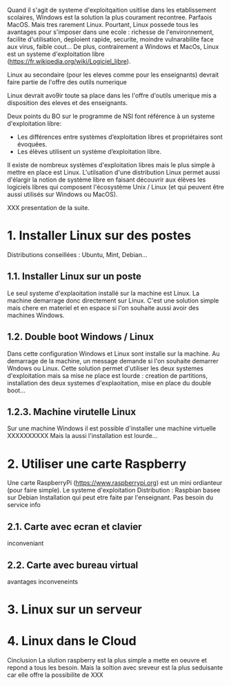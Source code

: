Quand il s'agit de systeme d'exploitqaition usitlise dans les etablissement scolaires, Windows est la solution la plus courament recontree. Parfaois MacOS. Mais tres rarement Linux. Pourtant, Linux possede tous les avantages pour s'imposer dans une ecole : richesse de l'environnement, facilite d'utilisation, deploient rapide, securite, moindre vulnarabilite face aux virus, faible cout... De plus, contrairement a Windows et MacOs, Linux est un systeme d'exploitation libre (https://fr.wikipedia.org/wiki/Logiciel_libre). 



Linux au secondaire (pour les eleves comme pour les enseignants) devrait faire partie de l'offre des outils numerique

Linux devrait avo9ir toute sa place dans les l'offre d'outils umerique mis a disposition des eleves et des enseignants. 

Deux points du BO sur le programme de NSI font référence à un systeme d'exploitation libre:
* Les différences entre systèmes d’exploitation libres et propriétaires sont évoquées.
* Les élèves utilisent un système d’exploitation libre.

Il existe de nombreux systèmes d'exploitation libres mais le plus simple à mettre en place est Linux. L'utilsation d'une distribution Linux permet aussi d'élargir la notion de système libre en faisant découvrir aux élèves les logiciels libres qui composent l'écosystème Unix / Linux (et qui peuvent être aussi utilisés sur Windows ou MacOS).

XXX presentation de la suite.

# 1. Installer Linux sur des postes

Distributions conseillées : Ubuntu, Mint, Debian...

## 1.1. Installer Linux sur un poste
Le seul systeme d'explaoitation installé sur la machine est Linux. La machine demarrage donc directement sur Linux.
C'est une solution simple mais chere en materiel et en espace si l'on souhaite aussi avoir des machines Windows.

## 1.2. Double boot Windows / Linux
Dans cette configuration Windows et Linux sont installe sur la machine. Au demarrage de la machine, un message demande si l'on souhaite demarrer Wndows ou Linux.
Cette solution permet d'utiliser les deux systemes d'exploitation mais sa mise ne place est lourde : creation de partitions, installation des deux systemes d'explaoitation, mise en place du double boot...

## 1.2.3. Machine virutelle Linux
Sur une machine Windows il est possible d'installer une machine virtuelle XXXXXXXXXX
Mais la aussi l'installation est lourde...

# 2. Utiliser une carte Raspberry
Une carte RaspberryPi (https://www.raspberrypi.org) est un mini ordianteur (pour faire simple). Le systeme d'exploitation 
Distribution : Raspbian basee sur Debian
Installation qui peut etre faite par l'enseignant. Pas besoin du service info
## 2.1. Carte avec ecran et clavier
inconveniant
## 2.2. Carte avec bureau virtual
avantages
inconveneints

# 3. Linux sur un serveur

# 4. Linux dans le Cloud

Cinclusion
La slution raspberry est la plus simple a mette en oeuvre et repond a tous les besoin. Mais la soltion avec sreveur est la plus seduisante car elle offre la possibilite de XXX
